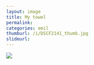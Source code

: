 ```yaml
---
layout: image
title: My towel
permalink: 
categories: emil
thumburl: /i/DSCF2141_thumb.jpg
slideurl: 
---
```


![]({{site.url}}/i/DSCF2141.jpg)